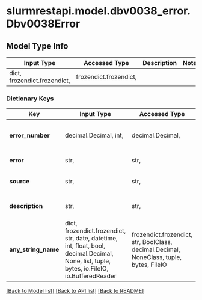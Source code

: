 # slurmrestapi.model.dbv0038_error.Dbv0038Error

## Model Type Info
Input Type | Accessed Type | Description | Notes
------------ | ------------- | ------------- | -------------
dict, frozendict.frozendict,  | frozendict.frozendict,  |  | 

### Dictionary Keys
Key | Input Type | Accessed Type | Description | Notes
------------ | ------------- | ------------- | ------------- | -------------
**error_number** | decimal.Decimal, int,  | decimal.Decimal,  | Slurm internal error number | [optional] 
**error** | str,  | str,  | Error message | [optional] 
**source** | str,  | str,  | Where error occurred in the source | [optional] 
**description** | str,  | str,  | Explaination of cause of error | [optional] 
**any_string_name** | dict, frozendict.frozendict, str, date, datetime, int, float, bool, decimal.Decimal, None, list, tuple, bytes, io.FileIO, io.BufferedReader | frozendict.frozendict, str, BoolClass, decimal.Decimal, NoneClass, tuple, bytes, FileIO | any string name can be used but the value must be the correct type | [optional]

[[Back to Model list]](../../README.md#documentation-for-models) [[Back to API list]](../../README.md#documentation-for-api-endpoints) [[Back to README]](../../README.md)

